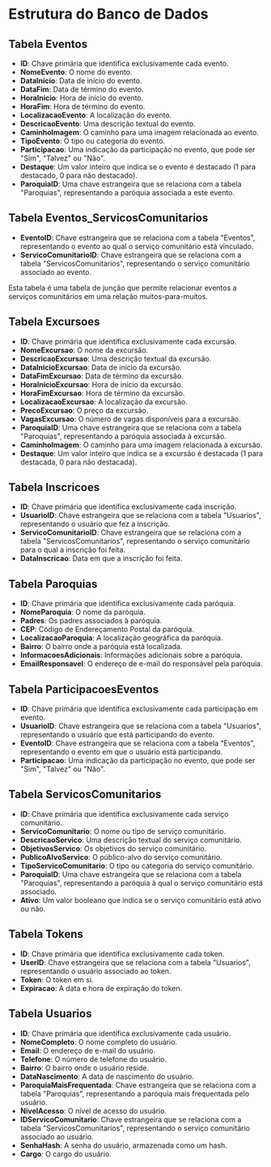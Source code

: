 # Estrutura do Banco de Dados

## Tabela Eventos
- **ID**: Chave primária que identifica exclusivamente cada evento.
- **NomeEvento**: O nome do evento.
- **DataInicio**: Data de início do evento.
- **DataFim**: Data de término do evento.
- **HoraInicio**: Hora de início do evento.
- **HoraFim**: Hora de término do evento.
- **LocalizacaoEvento**: A localização do evento.
- **DescricaoEvento**: Uma descrição textual do evento.
- **CaminhoImagem**: O caminho para uma imagem relacionada ao evento.
- **TipoEvento**: O tipo ou categoria do evento.
- **Participacao**: Uma indicação da participação no evento, que pode ser "Sim", "Talvez" ou "Não".
- **Destaque**: Um valor inteiro que indica se o evento é destacado (1 para destacado, 0 para não destacado).
- **ParoquiaID**: Uma chave estrangeira que se relaciona com a tabela "Paroquias", representando a paróquia associada a este evento.

## Tabela Eventos_ServicosComunitarios
- **EventoID**: Chave estrangeira que se relaciona com a tabela "Eventos", representando o evento ao qual o serviço comunitário está vinculado.
- **ServicoComunitarioID**: Chave estrangeira que se relaciona com a tabela "ServicosComunitarios", representando o serviço comunitário associado ao evento.

Esta tabela é uma tabela de junção que permite relacionar eventos a serviços comunitários em uma relação muitos-para-muitos.

## Tabela Excursoes
- **ID**: Chave primária que identifica exclusivamente cada excursão.
- **NomeExcursao**: O nome da excursão.
- **DescricaoExcursao**: Uma descrição textual da excursão.
- **DataInicioExcursao**: Data de início da excursão.
- **DataFimExcursao**: Data de término da excursão.
- **HoraInicioExcursao**: Hora de início da excursão.
- **HoraFimExcursao**: Hora de término da excursão.
- **LocalizacaoExcursao**: A localização da excursão.
- **PrecoExcursao**: O preço da excursão.
- **VagasExcursao**: O número de vagas disponíveis para a excursão.
- **ParoquiaID**: Uma chave estrangeira que se relaciona com a tabela "Paroquias", representando a paróquia associada à excursão.
- **CaminhoImagem**: O caminho para uma imagem relacionada à excursão.
- **Destaque**: Um valor inteiro que indica se a excursão é destacada (1 para destacada, 0 para não destacada).

## Tabela Inscricoes
- **ID**: Chave primária que identifica exclusivamente cada inscrição.
- **UsuarioID**: Chave estrangeira que se relaciona com a tabela "Usuarios", representando o usuário que fez a inscrição.
- **ServicoComunitarioID**: Chave estrangeira que se relaciona com a tabela "ServicosComunitarios", representando o serviço comunitário para o qual a inscrição foi feita.
- **DataInscricao**: Data em que a inscrição foi feita.

## Tabela Paroquias
- **ID**: Chave primária que identifica exclusivamente cada paróquia.
- **NomeParoquia**: O nome da paróquia.
- **Padres**: Os padres associados à paróquia.
- **CEP**: Código de Endereçamento Postal da paróquia.
- **LocalizacaoParoquia**: A localização geográfica da paróquia.
- **Bairro**: O bairro onde a paróquia está localizada.
- **InformacoesAdicionais**: Informações adicionais sobre a paróquia.
- **EmailResponsavel**: O endereço de e-mail do responsável pela paróquia.

## Tabela ParticipacoesEventos
- **ID**: Chave primária que identifica exclusivamente cada participação em evento.
- **UsuarioID**: Chave estrangeira que se relaciona com a tabela "Usuarios", representando o usuário que está participando do evento.
- **EventoID**: Chave estrangeira que se relaciona com a tabela "Eventos", representando o evento em que o usuário está participando.
- **Participacao**: Uma indicação da participação no evento, que pode ser "Sim", "Talvez" ou "Não".

## Tabela ServicosComunitarios
- **ID**: Chave primária que identifica exclusivamente cada serviço comunitário.
- **ServicoComunitario**: O nome ou tipo de serviço comunitário.
- **DescricaoServico**: Uma descrição textual do serviço comunitário.
- **ObjetivosServico**: Os objetivos do serviço comunitário.
- **PublicoAlvoServico**: O público-alvo do serviço comunitário.
- **TipoServicoComunitario**: O tipo ou categoria do serviço comunitário.
- **ParoquiaID**: Uma chave estrangeira que se relaciona com a tabela "Paroquias", representando a paróquia à qual o serviço comunitário está associado.
- **Ativo**: Um valor booleano que indica se o serviço comunitário está ativo ou não.

## Tabela Tokens
- **ID**: Chave primária que identifica exclusivamente cada token.
- **UserID**: Chave estrangeira que se relaciona com a tabela "Usuarios", representando o usuário associado ao token.
- **Token**: O token em si.
- **Expiracao**: A data e hora de expiração do token.

## Tabela Usuarios
- **ID**: Chave primária que identifica exclusivamente cada usuário.
- **NomeCompleto**: O nome completo do usuário.
- **Email**: O endereço de e-mail do usuário.
- **Telefone**: O número de telefone do usuário.
- **Bairro**: O bairro onde o usuário reside.
- **DataNascimento**: A data de nascimento do usuário.
- **ParoquiaMaisFrequentada**: Chave estrangeira que se relaciona com a tabela "Paroquias", representando a paróquia mais frequentada pelo usuário.
- **NivelAcesso**: O nível de acesso do usuário.
- **IDServicoComunitario**: Chave estrangeira que se relaciona com a tabela "ServicosComunitarios", representando o serviço comunitário associado ao usuário.
- **SenhaHash**: A senha do usuário, armazenada como um hash.
- **Cargo**: O cargo do usuário.
